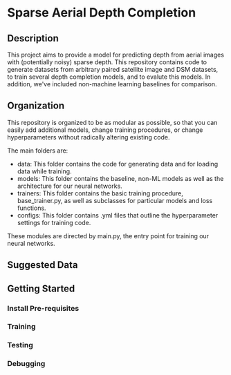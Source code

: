 # Sparse Aerial Depth Completion

## Description

This project aims to provide a model for predicting depth from aerial images with (potentially noisy) sparse depth. This repository contains code to generate datasets from arbitrary paired satellite image and DSM datasets, to train several depth completion models, and to evalute this models. In addition, we've included non-machine learning baselines for comparison.

## Organization

This repository is organized to be as modular as possible, so that you can easily add additional models, change training procedures, or change hyperparameters without radically altering existing code. 

The main folders are:

- data: This folder contains the code for generating data and for loading data while training.
- models: This folder contains the baseline, non-ML models as well as the architecture for our neural networks.
- trainers: This folder contains the basic training procedure, base_trainer.py, as well as subclasses for particular models and loss functions. 
- configs: This folder contains .yml files that outline the hyperparameter settings for training code.

These modules are directed by main.py, the entry point for training our neural networks. 

## Suggested Data

## Getting Started

### Install Pre-requisites 

### Training

### Testing

### Debugging



